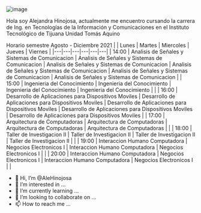 
![image](https://user-images.githubusercontent.com/89555507/131084017-bbb96151-9638-4850-9977-0691a9cb179f.png)


Hola soy Alejandra Hinojosa, actualmente me encuentro cursando la carrera de Ing. en Tecnologías de la Información y Comunicaciones en el Instituto Tecnológico de Tijuana Unidad Tomás Aquino

Horario semestre Agosto - Diciembre 2021
|     |  Lunes | Martes  |  Miercoles | Jueves  |  Viernes |
|---|---|---|---|---|---|
| 14:00 |  Analisis de Señales y Sistemas de Comunicacion | Analisis de Señales y Sistemas de Comunicacion  | Analisis de Señales y Sistemas de Comunicacion | Analisis de Señales y Sistemas de Comunicacion  | Analisis de Señales y Sistemas de Comunicacion  | Analisis de Señales y Sistemas de Comunicacion  |
| 15:00 | Ingenieria del Conocimiento  | Ingenieria del Conocimiento  | Ingenieria del Conocimiento  | Ingenieria del Conocimiento  |   |
| 16:00 | Desarrollo de Aplicaciones para Dispositivos Moviles  | Desarrollo de Aplicaciones para Dispositivos Moviles  | Desarrollo de Aplicaciones para Dispositivos Moviles  | Desarrollo de Aplicaciones para Dispositivos Moviles  | Desarrollo de Aplicaciones para Dispositivos Moviles  |
| 17:00 | Arquitectura de Computadoras  | Arquitectura de Computadoras  | Arquitectura de Computadoras  | Arquitectura de Computadoras  |   |
| 18:00 | Taller de Investigacion II  | Taller de Investigacion II  | Taller de Investigacion II  | Taller de Investigacion II  |  |
| 19:00 | Interaccion Humano Computadora  | Negocios Electronicos I  | Interaccion Humano Computadora  | Negocios Electronicos I  |   |
| 20:00 | Interaccion Humano Computadora  | Negocios Electronicos I  | Interaccion Humano Computadora  | Negocios Electronicos I  |   |





- 👋 Hi, I’m @AleHinojosa
- 👀 I’m interested in ...
- 🌱 I’m currently learning ...
- 💞️ I’m looking to collaborate on ...
- 📫 How to reach me ...

<!---
AleHinojosa/AleHinojosa is a ✨ special ✨ repository because its `README.md` (this file) appears on your GitHub profile.
You can click the Preview link to take a look at your changes.
--->
